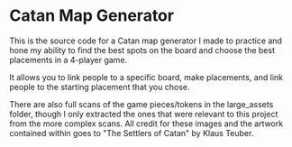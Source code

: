 # Catan Map Generator
This is the source code for a Catan map generator I made to practice and hone my ability to find the best spots on the board and choose the best placements in a 4-player game.

It allows you to link people to a specific board, make placements, and link people to the starting placement that you chose.

There are also full scans of the game pieces/tokens in the large_assets folder, though I only extracted the ones that were relevant to this project from the more complex scans.  All credit for these images and the artwork contained within goes to "The Settlers of Catan" by Klaus Teuber.
